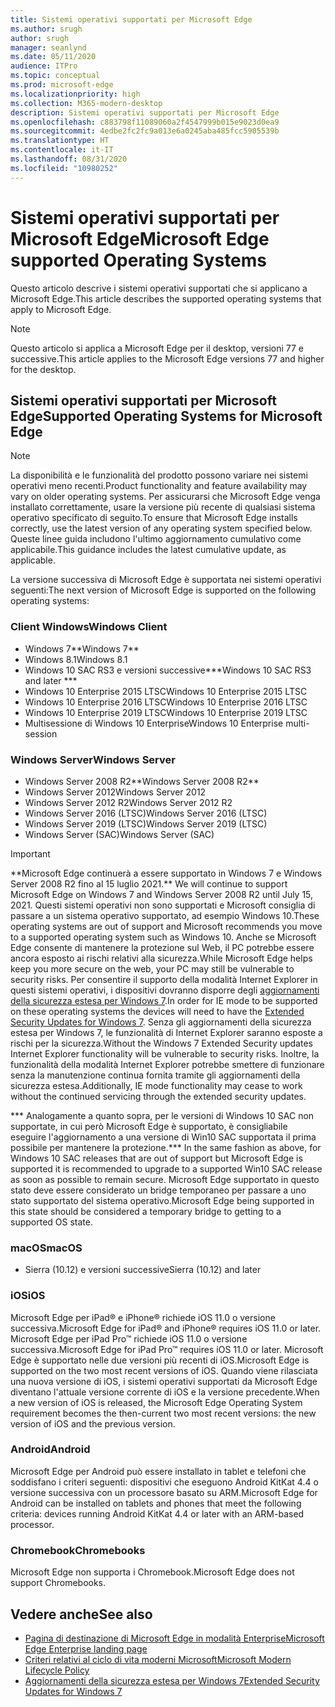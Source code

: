 ```yaml
---
title: Sistemi operativi supportati per Microsoft Edge
ms.author: srugh
author: srugh
manager: seanlynd
ms.date: 05/11/2020
audience: ITPro
ms.topic: conceptual
ms.prod: microsoft-edge
ms.localizationpriority: high
ms.collection: M365-modern-desktop
description: Sistemi operativi supportati per Microsoft Edge
ms.openlocfilehash: c883798f11089060a2f4547999b015e9023d0ea9
ms.sourcegitcommit: 4edbe2fc2fc9a013e6a0245aba485fcc5905539b
ms.translationtype: HT
ms.contentlocale: it-IT
ms.lasthandoff: 08/31/2020
ms.locfileid: "10980252"
---
```

# <span data-ttu-id="4791f-103">Sistemi operativi supportati per Microsoft Edge</span><span class="sxs-lookup"><span data-stu-id="4791f-103">Microsoft Edge supported Operating Systems</span></span>

<span data-ttu-id="4791f-104">Questo articolo descrive i sistemi operativi supportati che si applicano a Microsoft Edge.</span><span class="sxs-lookup"><span data-stu-id="4791f-104">This article describes the supported operating systems that apply to Microsoft Edge.</span></span>

> [!NOTE]
> <span data-ttu-id="4791f-105">Questo articolo si applica a Microsoft Edge per il desktop, versioni 77 e successive.</span><span class="sxs-lookup"><span data-stu-id="4791f-105">This article applies to the Microsoft Edge versions 77 and higher for the desktop.</span></span>

## <span data-ttu-id="4791f-106">Sistemi operativi supportati per Microsoft Edge</span><span class="sxs-lookup"><span data-stu-id="4791f-106">Supported Operating Systems for Microsoft Edge</span></span>

> [!NOTE]
> <span data-ttu-id="4791f-107">La disponibilità e le funzionalità del prodotto possono variare nei sistemi operativi meno recenti.</span><span class="sxs-lookup"><span data-stu-id="4791f-107">Product functionality and feature availability may vary on older operating systems.</span></span> <span data-ttu-id="4791f-108">Per assicurarsi che Microsoft Edge venga installato correttamente, usare la versione più recente di qualsiasi sistema operativo specificato di seguito.</span><span class="sxs-lookup"><span data-stu-id="4791f-108">To ensure that Microsoft Edge installs correctly, use the latest version of any operating system specified below.</span></span> <span data-ttu-id="4791f-109">Queste linee guida includono l'ultimo aggiornamento cumulativo come applicabile.</span><span class="sxs-lookup"><span data-stu-id="4791f-109">This guidance includes the latest cumulative update, as applicable.</span></span>

<span data-ttu-id="4791f-110">La versione successiva di Microsoft Edge è supportata nei sistemi operativi seguenti:</span><span class="sxs-lookup"><span data-stu-id="4791f-110">The next version of Microsoft Edge is supported on the following operating systems:</span></span>

### <span data-ttu-id="4791f-111">Client Windows</span><span class="sxs-lookup"><span data-stu-id="4791f-111">Windows Client</span></span>

- <span data-ttu-id="4791f-112">Windows 7\*\*</span><span class="sxs-lookup"><span data-stu-id="4791f-112">Windows 7\*\*</span></span>
- <span data-ttu-id="4791f-113">Windows 8.1</span><span class="sxs-lookup"><span data-stu-id="4791f-113">Windows 8.1</span></span>
- <span data-ttu-id="4791f-114">Windows 10 SAC RS3 e versioni successive\*\*\*</span><span class="sxs-lookup"><span data-stu-id="4791f-114">Windows 10 SAC RS3 and later \*\*\*</span></span>
- <span data-ttu-id="4791f-115">Windows 10 Enterprise 2015 LTSC</span><span class="sxs-lookup"><span data-stu-id="4791f-115">Windows 10 Enterprise 2015 LTSC</span></span>
- <span data-ttu-id="4791f-116">Windows 10 Enterprise 2016 LTSC</span><span class="sxs-lookup"><span data-stu-id="4791f-116">Windows 10 Enterprise 2016 LTSC</span></span>
- <span data-ttu-id="4791f-117">Windows 10 Enterprise 2019 LTSC</span><span class="sxs-lookup"><span data-stu-id="4791f-117">Windows 10 Enterprise 2019 LTSC</span></span>
- <span data-ttu-id="4791f-118">Multisessione di Windows 10 Enterprise</span><span class="sxs-lookup"><span data-stu-id="4791f-118">Windows 10 Enterprise multi-session</span></span>

### <span data-ttu-id="4791f-119">Windows Server</span><span class="sxs-lookup"><span data-stu-id="4791f-119">Windows Server</span></span>

- <span data-ttu-id="4791f-120">Windows Server 2008 R2\*\*</span><span class="sxs-lookup"><span data-stu-id="4791f-120">Windows Server 2008 R2\*\*</span></span>
- <span data-ttu-id="4791f-121">Windows Server 2012</span><span class="sxs-lookup"><span data-stu-id="4791f-121">Windows Server 2012</span></span>
- <span data-ttu-id="4791f-122">Windows Server 2012 R2</span><span class="sxs-lookup"><span data-stu-id="4791f-122">Windows Server 2012 R2</span></span>
- <span data-ttu-id="4791f-123">Windows Server 2016 (LTSC)</span><span class="sxs-lookup"><span data-stu-id="4791f-123">Windows Server 2016 (LTSC)</span></span>
- <span data-ttu-id="4791f-124">Windows Server 2019 (LTSC)</span><span class="sxs-lookup"><span data-stu-id="4791f-124">Windows Server 2019 (LTSC)</span></span>
- <span data-ttu-id="4791f-125">Windows Server (SAC)</span><span class="sxs-lookup"><span data-stu-id="4791f-125">Windows Server (SAC)</span></span>

> [!IMPORTANT]
> <span data-ttu-id="4791f-126">\*\*Microsoft Edge continuerà a essere supportato in Windows 7 e Windows Server 2008 R2 fino al 15 luglio 2021.</span><span class="sxs-lookup"><span data-stu-id="4791f-126">\*\* We will continue to support Microsoft Edge on Windows 7 and Windows Server 2008 R2 until July 15, 2021.</span></span> <span data-ttu-id="4791f-127">Questi sistemi operativi non sono supportati e Microsoft consiglia di passare a un sistema operativo supportato, ad esempio Windows 10.</span><span class="sxs-lookup"><span data-stu-id="4791f-127">These operating systems are out of support and Microsoft recommends you move to a supported operating system such as Windows 10.</span></span> <span data-ttu-id="4791f-128">Anche se Microsoft Edge consente di mantenere la protezione sul Web, il PC potrebbe essere ancora esposto ai rischi relativi alla sicurezza.</span><span class="sxs-lookup"><span data-stu-id="4791f-128">While Microsoft Edge helps keep you more secure on the web, your PC may still be vulnerable to security risks.</span></span> <span data-ttu-id="4791f-129">Per consentire il supporto della modalità Internet Explorer in questi sistemi operativi, i dispositivi dovranno disporre degli [aggiornamenti della sicurezza estesa per Windows 7](https://support.microsoft.com/help/4527878/faq-about-extended-security-updates-for-windows-7).</span><span class="sxs-lookup"><span data-stu-id="4791f-129">In order for IE mode to be supported on these operating systems the devices will need to have the [Extended Security Updates for Windows 7](https://support.microsoft.com/help/4527878/faq-about-extended-security-updates-for-windows-7).</span></span> <span data-ttu-id="4791f-130">Senza gli aggiornamenti della sicurezza estesa per Windows 7, le funzionalità di Internet Explorer saranno esposte a rischi per la sicurezza.</span><span class="sxs-lookup"><span data-stu-id="4791f-130">Without the Windows 7 Extended Security updates Internet Explorer functionality will be vulnerable to security risks.</span></span> <span data-ttu-id="4791f-131">Inoltre, la funzionalità della modalità Internet Explorer potrebbe smettere di funzionare senza la manutenzione continua fornita tramite gli aggiornamenti della sicurezza estesa.</span><span class="sxs-lookup"><span data-stu-id="4791f-131">Additionally, IE mode functionality may cease to work without the continued servicing through the extended security updates.</span></span>  
>
> <span data-ttu-id="4791f-132">\*\*\* Analogamente a quanto sopra, per le versioni di Windows 10 SAC non supportate, in cui però Microsoft Edge è supportato, è consigliabile eseguire l'aggiornamento a una versione di Win10 SAC supportata il prima possibile per mantenere la protezione.</span><span class="sxs-lookup"><span data-stu-id="4791f-132">\*\*\* In the same fashion as above, for Windows 10 SAC releases that are out of support but Microsoft Edge is supported it is recommended to upgrade to a supported Win10 SAC release as soon as possible to remain secure.</span></span> <span data-ttu-id="4791f-133">Microsoft Edge supportato in questo stato deve essere considerato un bridge temporaneo per passare a uno stato supportato del sistema operativo.</span><span class="sxs-lookup"><span data-stu-id="4791f-133">Microsoft Edge being supported in this state should be considered a temporary bridge to getting to a supported OS state.</span></span>

### <span data-ttu-id="4791f-134">macOS</span><span class="sxs-lookup"><span data-stu-id="4791f-134">macOS</span></span>

- <span data-ttu-id="4791f-135">Sierra (10.12) e versioni successive</span><span class="sxs-lookup"><span data-stu-id="4791f-135">Sierra (10.12) and later</span></span>

### <span data-ttu-id="4791f-136">iOS</span><span class="sxs-lookup"><span data-stu-id="4791f-136">iOS</span></span>

<span data-ttu-id="4791f-137">Microsoft Edge per iPad&reg; e iPhone&reg; richiede iOS 11.0 o versione successiva.</span><span class="sxs-lookup"><span data-stu-id="4791f-137">Microsoft Edge for iPad&reg; and iPhone&reg; requires iOS 11.0 or later.</span></span> <span data-ttu-id="4791f-138">Microsoft Edge per iPad Pro&trade; richiede iOS 11.0 o versione successiva.</span><span class="sxs-lookup"><span data-stu-id="4791f-138">Microsoft Edge for iPad Pro&trade; requires iOS 11.0 or later.</span></span> <span data-ttu-id="4791f-139">Microsoft Edge è supportato nelle due versioni più recenti di iOS.</span><span class="sxs-lookup"><span data-stu-id="4791f-139">Microsoft Edge is supported on the two most recent versions of iOS.</span></span> <span data-ttu-id="4791f-140">Quando viene rilasciata una nuova versione di iOS, i sistemi operativi supportati da Microsoft Edge diventano l'attuale versione corrente di iOS e la versione precedente.</span><span class="sxs-lookup"><span data-stu-id="4791f-140">When a new version of iOS is released, the Microsoft Edge Operating System requirement becomes the then-current two most recent versions: the new version of iOS and the previous version.</span></span>

### <span data-ttu-id="4791f-141">Android</span><span class="sxs-lookup"><span data-stu-id="4791f-141">Android</span></span>

<span data-ttu-id="4791f-142">Microsoft Edge per Android può essere installato in tablet e telefoni che soddisfano i criteri seguenti: dispositivi che eseguono Android KitKat 4.4 o versione successiva con un processore basato su ARM.</span><span class="sxs-lookup"><span data-stu-id="4791f-142">Microsoft Edge for Android can be installed on tablets and phones that meet the following criteria: devices running Android KitKat 4.4 or later with an ARM-based processor.</span></span>

### <span data-ttu-id="4791f-143">Chromebook</span><span class="sxs-lookup"><span data-stu-id="4791f-143">Chromebooks</span></span>

<span data-ttu-id="4791f-144">Microsoft Edge non supporta i Chromebook.</span><span class="sxs-lookup"><span data-stu-id="4791f-144">Microsoft Edge does not support Chromebooks.</span></span>

## <span data-ttu-id="4791f-145">Vedere anche</span><span class="sxs-lookup"><span data-stu-id="4791f-145">See also</span></span>

- [<span data-ttu-id="4791f-146">Pagina di destinazione di Microsoft Edge in modalità Enterprise</span><span class="sxs-lookup"><span data-stu-id="4791f-146">Microsoft Edge Enterprise landing page</span></span>](https://aka.ms/EdgeEnterprise)
- [<span data-ttu-id="4791f-147">Criteri relativi al ciclo di vita moderni Microsoft</span><span class="sxs-lookup"><span data-stu-id="4791f-147">Microsoft Modern Lifecycle Policy</span></span>](https://support.microsoft.com/help/30881/modern-lifecycle-policy)
- [<span data-ttu-id="4791f-148">Aggiornamenti della sicurezza estesa per Windows 7</span><span class="sxs-lookup"><span data-stu-id="4791f-148">Extended Security Updates for Windows 7</span></span>](https://support.microsoft.com/help/4527878/faq-about-extended-security-updates-for-windows-7)
